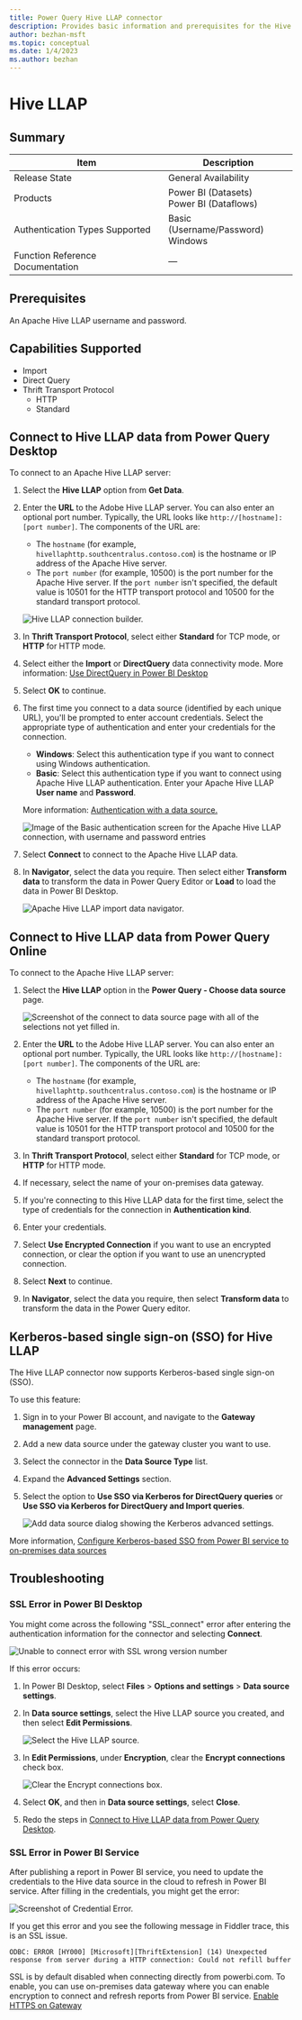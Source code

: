 ```yaml
---
title: Power Query Hive LLAP connector
description: Provides basic information and prerequisites for the Hive LLAP connector, along with how to connect to your Hive LLAP data.
author: bezhan-msft
ms.topic: conceptual
ms.date: 1/4/2023 
ms.author: bezhan
---
```


# Hive LLAP

## Summary

| Item                             | Description                                                                  |
| -------------------------------- | ---------------------------------------------------------------------------- |
| Release State                    | General Availability                                                         |
| Products                         | Power BI (Datasets)<br/>Power BI (Dataflows)                                 |
| Authentication Types Supported   | Basic (Username/Password)<br/>Windows                                        |
| Function Reference Documentation | &mdash;                                                                      |

## Prerequisites

An Apache Hive LLAP username and password.

## Capabilities Supported

- Import
- Direct Query
- Thrift Transport Protocol
  - HTTP
  - Standard

## Connect to Hive LLAP data from Power Query Desktop

To connect to an Apache Hive LLAP server:

1. Select the **Hive LLAP** option from **Get Data**.

2. Enter the **URL** to the Adobe Hive LLAP server. You can also enter an optional port number. Typically, the URL looks like `http://[hostname]:[port number]`. The components of the URL are:

   - The `hostname` (for example, `hivellaphttp.southcentralus.contoso.com`) is the hostname or IP address of the Apache Hive server.
   - The `port number` (for example, 10500) is the port number for the Apache Hive server. If the `port number` isn't specified, the default value is 10501 for the HTTP transport protocol and 10500 for the standard transport protocol.

   ![Hive LLAP connection builder.](./media/hive-llap/server-selection.png)

3. In **Thrift Transport Protocol**, select either **Standard** for TCP mode, or **HTTP** for HTTP mode.

4. Select either the **Import** or **DirectQuery** data connectivity mode. More information: [Use DirectQuery in Power BI Desktop](/power-bi/connect-data/desktop-use-directquery)

5. Select **OK** to continue.

6. The first time you connect to a data source (identified by each unique URL), you'll be prompted to enter account credentials. Select the appropriate type of authentication and enter your credentials for the connection.

   - **Windows**: Select this authentication type if you want to connect using Windows authentication.
   - **Basic**: Select this authentication type if you want to connect using Apache Hive LLAP authentication. Enter your Apache Hive LLAP **User name** and **Password**.

   More information: [Authentication with a data source.](../ConnectorAuthentication.md)

   ![Image of the Basic authentication screen for the Apache Hive LLAP connection, with username and password entries](./media/hive-llap/authentication.png)

7. Select **Connect** to connect to the Apache Hive LLAP data.

8. In **Navigator**, select the data you require. Then select either **Transform data** to transform the data in Power Query Editor or **Load** to load the data in Power BI Desktop.

   ![Apache Hive LLAP import data navigator.](./media/hive-llap/navigator.png)

## Connect to Hive LLAP data from Power Query Online

To connect to the Apache Hive LLAP server:

1. Select the **Hive LLAP** option in the **Power Query - Choose data source** page.

   ![Screenshot of the connect to data source page with all of the selections not yet filled in.](./media/hive-llap/connect-online.png)

2. Enter the **URL** to the Adobe Hive LLAP server. You can also enter an optional port number. Typically, the URL looks like `http://[hostname]:[port number]`. The components of the URL are:

   - The `hostname` (for example, `hivellaphttp.southcentralus.contoso.com`) is the hostname or IP address of the Apache Hive server.
   - The `port number` (for example, 10500) is the port number for the Apache Hive server. If the `port number` isn't specified, the default value is 10501 for the HTTP transport protocol and 10500 for the standard transport protocol.

3. In **Thrift Transport Protocol**, select either **Standard** for TCP mode, or **HTTP** for HTTP mode.

4. If necessary, select the name of your on-premises data gateway.

5. If you're connecting to this Hive LLAP data for the first time, select the type of credentials for the connection in **Authentication kind**.

6. Enter your credentials.

7. Select **Use Encrypted Connection** if you want to use an encrypted connection, or clear the option if you want to use an unencrypted connection.

8. Select **Next** to continue.

9. In **Navigator**, select the data you require, then select **Transform data** to transform the data in the Power Query editor.

## Kerberos-based single sign-on (SSO) for Hive LLAP

The Hive LLAP connector now supports Kerberos-based single sign-on (SSO).

To use this feature:

1. Sign in to your Power BI account, and navigate to the **Gateway management** page.

2. Add a new data source under the gateway cluster you want to use.

3. Select the connector in the **Data Source Type** list.

4. Expand the **Advanced Settings** section.

5. Select the option to **Use SSO via Kerberos for DirectQuery queries** or **Use SSO via Kerberos for DirectQuery and Import queries**.

   ![Add data source dialog showing the Kerberos advanced settings.](./media/hive-llap/kerberos-sso.png)

More information, [Configure Kerberos-based SSO from Power BI service to on-premises data sources](/power-bi/connect-data/service-gateway-sso-kerberos)

## Troubleshooting

### SSL Error in Power BI Desktop

You might come across the following "SSL_connect" error after entering the authentication information for the connector and selecting **Connect**.

![Unable to connect error with SSL wrong version number](./media/hive-llap/unable-to-connect.png)

If this error occurs:

1. In Power BI Desktop, select **Files** > **Options and settings** > **Data source settings**.

2. In **Data source settings**, select the Hive LLAP source you created, and then select **Edit Permissions**.

   ![Select the Hive LLAP source.](./media/hive-llap/data-source-settings.png)

3. In **Edit Permissions**, under **Encryption**, clear the **Encrypt connections** check box.

   ![Clear the Encrypt connections box.](./media/hive-llap/encryption-off.png)

4. Select **OK**, and then in **Data source settings**, select **Close**.

5. Redo the steps in [Connect to Hive LLAP data from Power Query Desktop](#connect-to-hive-llap-data-from-power-query-desktop).

### SSL Error in Power BI Service

After publishing a report in Power BI service, you need to update the credentials to the Hive data source in the cloud to refresh in Power BI service. After filling in the credentials, you might get the error:

![Screenshot of Credential Error.](media/hive-llap/image.png)

If you get this error and you see the following message in Fiddler trace, this is an SSL issue.

```
ODBC: ERROR [HY000] [Microsoft][ThriftExtension] (14) Unexpected response from server during a HTTP connection: Could not refill buffer
```

SSL is by default disabled when connecting directly from powerbi.com. To enable, you can use on-premises data gateway where you can enable encryption to connect and refresh reports from Power BI service.
[Enable HTTPS on Gateway](/data-integration/gateway/service-gateway-communication#force-https-communication-with-azure-relay)
